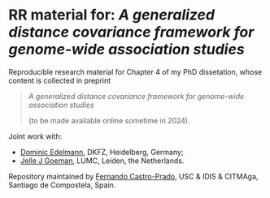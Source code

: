 # RR material for: _A generalized distance covariance framework for genome-wide association studies_

Reproducible research material for Chapter 4 of my PhD dissetation, whose content is collected in preprint

>_A generalized distance covariance framework for genome-wide association studies_
>
>(to be made available online sometime in 2024).

Joint work with:
* [Dominic Edelmann](https://www.dkfz.de/en/biostatistics/staff/edelmann.html), DKFZ, Heidelberg, Germany;
* [Jelle J Goeman](https://www.universiteitleiden.nl/en/staffmembers/jelle-goeman), LUMC, Leiden, the Netherlands.

Repository maintained by [Fernando Castro-Prado](https://sites.google.com/view/fernando-castro-prado/home), USC & IDIS & CITMAga, Santiago de Compostela, Spain.
